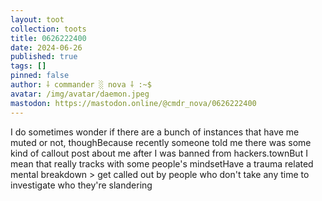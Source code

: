 ```yaml
---
layout: toot
collection: toots
title: 0626222400
date: 2024-06-26
published: true
tags: []
pinned: false
author: ⸸ commander ░ nova ⸸ :~$
avatar: /img/avatar/daemon.jpeg
mastodon: https://mastodon.online/@cmdr_nova/0626222400
---
```


I do sometimes wonder if there are a bunch of instances that have me muted or not, thoughBecause recently someone told me there was some kind of callout post about me after I was banned from hackers.townBut I mean that really tracks with some people's mindsetHave a trauma related mental breakdown > get called out by people who don't take any time to investigate who they're slandering
